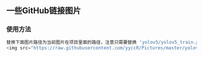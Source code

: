 ## 一些GitHub链接图片


### 使用方法
```python
替换下面图片路径为当前图片在项目里面的路径，注意只需要替换 'yolov5/yolov5_train.png' 即可，宽高根据实际需要调整.
<img src="https://raw.githubusercontent.com/yyccR/Pictures/master/yolov5/yolov5_train.png" width="1000" height="500"/>
```

